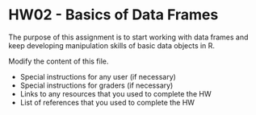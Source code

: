 # HW02 - Basics of Data Frames

The purpose of this assignment is to start working with data frames and keep developing manipulation skills of basic data objects in R.

Modify the content of this file.

- Special instructions for any user (if necessary)
- Special instructions for graders (if necessary)
- Links to any resources that you used to complete the HW
- List of references that you used to complete the HW

